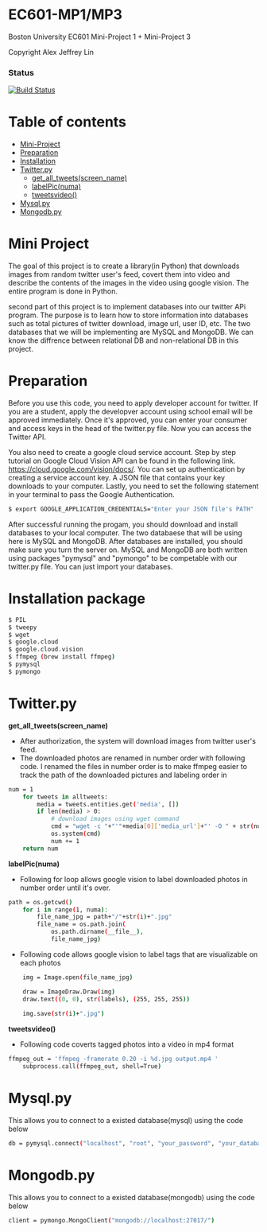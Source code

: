 # EC601-MP1/MP3
Boston University
EC601 Mini-Project 1 + Mini-Project 3 

Copyright Alex Jeffrey Lin 

### Status
[![Build Status](https://travis-ci.org/simkimsia/UtilityBehaviors.png)](https://travis-ci.org/simkimsia/UtilityBehaviors)

Table of contents
=================
<!--ts-->
   * [Mini-Project](#Mini-Project)
   * [Preparation](#Preparation)
   * [Installation](#Installation)
   * [Twitter.py](#Twitter.py) 
      * [get_all_tweets(screen_name)](#get-all-tweets(screen_name))
      * [labelPic(numa)](#downloadPic(numa))
      * [tweetsvideo()](#tweetsvideo())
   * [Mysql.py](#Mysql-py)
   * [Mongodb.py](#Mongodb-py)
<!--te-->

Mini Project
================
The goal of this project is to create a library(in Python) that downloads images from random twitter user's feed, 
covert them into video and describe the contents of the images in the video using google vision. The entire program is done in Python. 

second part of this project is to implement databases into our twitter APi program. The purpose is to learn how to store information into databases such as total pictures of twitter download, image url, user ID, etc. The two databases that we will be implementing are MySQL and MongoDB. We can know the diffrence between relational DB and non-relational DB in this project.

Preparation
============
Before you use this code, you need to apply developer account for twitter. If you are a student, apply the developver account using school email will be approved immediately. Once it's approved, you can enter your consumer and access keys in the head of the twitter.py file. Now you can access the Twitter API. 

You also need to create a google cloud service account. Step by step tutorial on Google Cloud Vision API can be found in the following link. https://cloud.google.com/vision/docs/. You can set up authentication by creating a service account key. A JSON file that contains your key downloads to your computer. Lastly, you need to set the following statement in your terminal to pass the Google Authentication.
```bash
$ export GOOGLE_APPLICATION_CREDENTIALS="Enter your JSON file's PATH"
```
After successful running the progam, you should download and install databases to your local computer. The two databaese that will be using here is MySQL and MongoDB. After databases are installed, you should make sure you turn the server on. MySQL and MongoDB are both written using packages "pymysql" and "pymongo" to be competable with our twitter.py file. You can just import your databases.

Installation package
====================
```bash
$ PIL
$ tweepy 
$ wget
$ google.cloud
$ google.cloud.vision
$ ffmpeg (brew install ffmpeg)
$ pymysql
$ pymongo
```
Twitter.py
==========


**get_all_tweets(screen_name)**

  * After authorization, the system will download images from twitter user's feed.
  * The downloaded photos are renamed in number order with following code. I renamed the files in number order is to make ffmpeg easier to track the path of the downloaded pictures and labeling order in 
```bash
num = 1
    for tweets in alltweets:
        media = tweets.entities.get('media', [])
        if len(media) > 0:
            # download images using wget command
            cmd = "wget -c "+"'"+media[0]['media_url']+"' -O " + str(num)+".jpg"
            os.system(cmd)
            num += 1
    return num
```


**labelPic(numa)**
  * Following for loop allows google vision to label downloaded photos in number order until it's over. 
```bash
path = os.getcwd()
    for i in range(1, numa):
        file_name_jpg = path+"/"+str(i)+".jpg"
        file_name = os.path.join(
            os.path.dirname(__file__),
            file_name_jpg)
```
  * Following code allows google vision to label tags that are visualizable on each photos
```bash
    img = Image.open(file_name_jpg)

    draw = ImageDraw.Draw(img)
    draw.text((0, 0), str(labels), (255, 255, 255))
    
    img.save(str(i)+".jpg")
```


**tweetsvideo()**
  * Following code coverts tagged photos into a video in mp4 format
```bash
ffmpeg_out = 'ffmpeg -framerate 0.20 -i %d.jpg output.mp4 '
    subprocess.call(ffmpeg_out, shell=True)
```
Mysql.py
==========
This allows you to connect to a existed database(mysql) using the code below
```bash
db = pymysql.connect("localhost", "root", "your_password", "your_database_name")
```
Mongodb.py
==========
This allows you to connect to a existed database(mongodb) using the code below
```bash
client = pymongo.MongoClient("mongodb://localhost:27017/")
```

